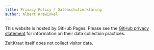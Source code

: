 ```yaml
---
title: Privacy Policy / Datenschutzerklärung
author: Albert Krewinkel
---
```


This website is hosted by GitHub Pages. Please see the [GitHub privacy
statement] for information on their data collection practices.

ZeitKraut itself does not collect visitor data.

[GitHub privacy statement]: https://help.github.com/articles/github-privacy-statement/

